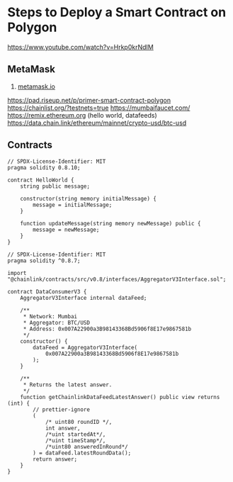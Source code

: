 # Steps to Deploy a Smart Contract on Polygon

<https://www.youtube.com/watch?v=Hrkp0krNdIM>

## MetaMask

1) [metamask.io](https://metamask.io/)

<https://pad.riseup.net/p/primer-smart-contract-polygon>
<https://chainlist.org/?testnets=true>
<https://mumbaifaucet.com/>
<https://remix.ethereum.org> (hello world, datafeeds)
<https://data.chain.link/ethereum/mainnet/crypto-usd/btc-usd>

## Contracts

```sol
// SPDX-License-Identifier: MIT
pragma solidity 0.8.10;

contract HelloWorld {
    string public message;

    constructor(string memory initialMessage) {
        message = initialMessage;
    }

    function updateMessage(string memory newMessage) public {
        message = newMessage;
    }
}
```

```sol
// SPDX-License-Identifier: MIT
pragma solidity ^0.8.7;

import "@chainlink/contracts/src/v0.8/interfaces/AggregatorV3Interface.sol";

contract DataConsumerV3 {
    AggregatorV3Interface internal dataFeed;

    /**
     * Network: Mumbai
     * Aggregator: BTC/USD
     * Address: 0x007A22900a3B98143368Bd5906f8E17e9867581b
     */
    constructor() {
        dataFeed = AggregatorV3Interface(
            0x007A22900a3B98143368Bd5906f8E17e9867581b
        );
    }

    /**
     * Returns the latest answer.
     */
    function getChainlinkDataFeedLatestAnswer() public view returns (int) {
        // prettier-ignore
        (
            /* uint80 roundID */,
            int answer,
            /*uint startedAt*/,
            /*uint timeStamp*/,
            /*uint80 answeredInRound*/
        ) = dataFeed.latestRoundData();
        return answer;
    }
}
```
